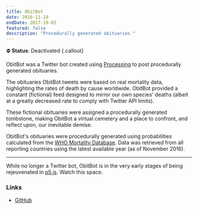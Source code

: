 ```yaml
---
title: ObitBot
date: 2016-11-19
endDate: 2017-10-03
featured: false
description: "Procedurally generated obituaries."
---
```


⛔ **Status**: Deactivated {.callout}

ObitBot was a Twitter bot created using [Processing]((http://processing.org/)) to post procedurally generated obituaries.

The obituaries ObitBot tweets were based on real mortality data, highlighting the rates of death by cause worldwide. ObitBot provided a constant (fictional) feed designed to mirror our own species' deaths (albeit at a greatly decreased rate to comply with Twitter API limits).

These fictional obituaries were assigned a procedurally generated tombstone, making ObitBot a virtual cemetery and a place to confront, and reflect upon, our inevitable demise.

ObitBot's obituaries were procedurally generated using probabilities calculated from the [WHO Mortality Database](http://www.who.int/healthinfo/mortality_data/). Data was retrieved from all reporting countries using the latest available year (as of November 2016).

---

While no longer a Twitter bot, ObitBot is in the very early stages of being rejeuvenated in [p5.js](https://p5js.org). Watch this space.

### Links
- [GitHub](https://github.com/codemacabre/obitbot/)
